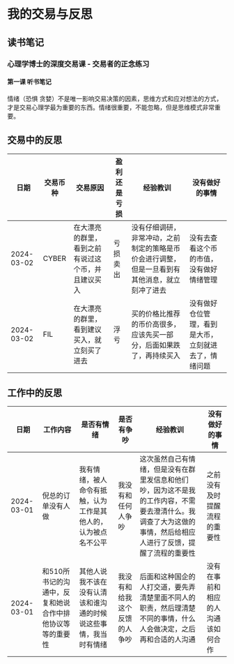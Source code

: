 # 我的交易与反思

## 读书笔记

### 心理学博士的深度交易课 - 交易者的正念练习

#### 第一课 听书笔记

情绪（恐惧 贪婪）不是唯一影响交易决策的因素，思维方式和应对想法的方式，才是交易心理学最为重要的东西。情绪很重要，不能忽略，但是思维模式非常重要。

## 交易中的反思

|日期|交易币种|交易原因|盈利还是亏损|经验教训|没有做好的事情|
|----------|----------|----------|----------|----------|----------|
|2024-03-02|CYBER|在大漂亮的群里，看到之前有说过这个币，并且建议买入|亏损卖出|没有仔细调研，非常冲动，之前制定的策略是币价会进行调整，但是一旦看到有其他消息，就立刻冲了进去|没有去查看这个币的市值，没有做好情绪管理|
|2024-03-02|FIL|在大漂亮的群里，看到建议买入，就立刻买了进去|浮亏|买的价格比推荐的币价高很多，应该先买一部分，后面如果跌了，再持续买入|没有做好仓位管理，看到是大币，立刻就进去了，情绪问题|

## 工作中的反思

|日期|工作内容|是否有情绪|是否有争吵|经验教训|没有做好的事情|
|----------|----------|----------|----------|----------|----------|
|2024-03-01|倪总的订单没有人做|我有情绪，被人命令有抵触，认为工作是其他人的，认为被点名不公平|我没有和任何人争吵|这次虽然自己有情绪，但是没有在群里发信息和他们吵，因为这不是我的工作内容，不需要去澄清什么。我调查了大为这做的事情，然后给相应人进行了反馈，提醒了流程的重要性|之前没有及时提醒流程的重要性|
|2024-03-01|和510所书记的沟通中，反复和她说合作中排他协议等等的重要性|其他人说我不该在没有认清该和谁沟通的时候说这些事情，我当时有情绪|我没有和给我这个反馈的人争吵|后面和这种国企的人打交道，要先弄清楚里面不同人的职责，然后理清楚不同的事情，什么人会做决定，之后再和合适的人沟通|没有在事前和相应的人沟通该如何合作|
